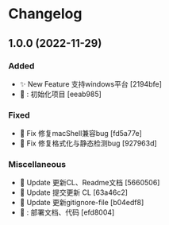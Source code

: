 # Changelog

<a name="1.0.0"></a>
## 1.0.0 (2022-11-29)

### Added

- ✨ New Feature 支持windows平台 [2194bfe]
- 🎉 : 初始化项目 [eeab985]

### Fixed

- 🐛 Fix 修复macShell兼容bug [fd5a77e]
- 🐛 Fix 修复格式化与静态检测bug [927963d]

### Miscellaneous

- 📝 Update 更新CL、Readme文档 [5660506]
- 📝 Update 提交更新 CL [63a46c2]
- 🙈 Update 更新gitignore-file [b04edf8]
- 🚀 : 部署文档、代码 [efd8004]


